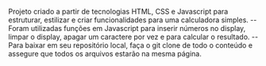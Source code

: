 Projeto criado a partir de tecnologias HTML, CSS e Javascript para estruturar, estilizar e criar funcionalidades para uma calculadora simples.
-- Foram utilizadas funções em Javascript para inserir números no display, limpar o display, apagar um caractere por vez e para calcular o resultado.
-- Para baixar em seu repositório local, faça o git clone de todo o conteúdo e assegure que todos os arquivos estarão na mesma página.